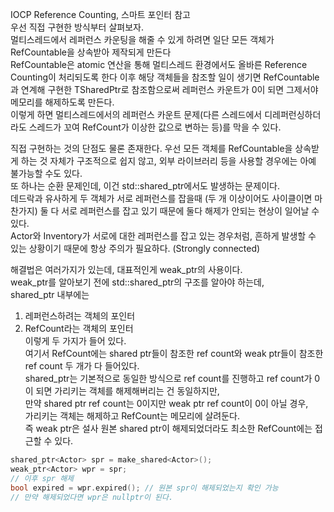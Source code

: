 IOCP Reference Counting, 스마트 포인터 참고  
우선 직접 구현한 방식부터 살펴보자.  
멀티스레드에서 레퍼런스 카운팅을 해줄 수 있게 하려면 일단 모든 객체가 RefCountable을 상속받아 제작되게 만든다  
RefCountable은 atomic 연산을 통해 멀티스레드 환경에서도 올바른 Reference Counting이 처리되도록 한다
이후 해당 객체들을 참조할 일이 생기면 RefCountable과 연계해 구현한 TSharedPtr로 참조함으로써 레퍼런스 카운트가 0이 되면 그제서야 메모리를 해제하도록 만든다.  
이렇게 하면 멀티스레드에서의 레퍼런스 카운트 문제(다른 스레드에서 디레퍼런싱하더라도 스레드가 꼬여 RefCount가 이상한 값으로 변하는 등)를 막을 수 있다.  
  
직접 구현하는 것의 단점도 물론 존재한다. 우선 모든 객체를 RefCountable을 상속받게 하는 것 자체가 구조적으로 쉽지 않고, 외부 라이브러리 등을 사용할 경우에는 아예 불가능할 수도 있다.  
또 하나는 순환 문제인데, 이건 std::shared_ptr에서도 발생하는 문제이다.  
데드락과 유사하게 두 객체가 서로 레퍼런스를 잡을때 (두 개 이상이어도 사이클이면 마찬가지) 둘 다 서로 레퍼런스를 잡고 있기 때문에 둘다 해제가 안되는 현상이 일어날 수 있다.  
Actor와 Inventory가 서로에 대한 레퍼런스를 잡고 있는 경우처럼, 흔하게 발생할 수 있는 상황이기 때문에 항상 주의가 필요하다. (Strongly connected)  

해결법은 여러가지가 있는데, 대표적인게 weak_ptr의 사용이다.  
weak_ptr를 알아보기 전에 std::shared_ptr의 구조를 알아야 하는데,  
shared_ptr 내부에는 
1) 레퍼런스하려는 객체의 포인터   
2) RefCount라는 객체의 포인터  
이렇게 두 가지가 들어 있다.  
여기서 RefCount에는 shared ptr들이 참조한 ref count와 weak ptr들이 참조한 ref count 두 개가 다 들어있다.  
shared_ptr는 기본적으로 동일한 방식으로 ref count를 진행하고 ref count가 0이 되면 가리키는 객체를 해제해버리는 건 동일하지만,  
만약 shared ptr ref count는 0이지만 weak ptr ref count이 0이 아닐 경우,  
가리키는 객체는 해제하고 RefCount는 메모리에 살려둔다.  
즉 weak ptr은 설사 원본 shared ptr이 해제되었더라도 최소한 RefCount에는 접근할 수 있다.  
```c++
shared_ptr<Actor> spr = make_shared<Actor>();
weak_ptr<Actor> wpr = spr;
// 이후 spr 해제
bool expired = wpr.expired(); // 원본 spr이 해제되었는지 확인 가능
// 만약 해제되었다면 wpr은 nullptr이 된다.  
```
